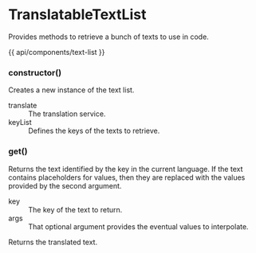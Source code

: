 <!-- ======================================================================
--- Search engine
title:          TranslatableTextList
keywords:       translatable, text, list, code
description:    TranslatableTextList for translations in code.
--- Menu system
order:          40
text:           TranslatableTextList
hidden:         false
umbel:          false
--- Page properties
id:
document:
layout:         layout-2-left
$-left:         #side-menu
searchable:     true
--- Side menu
side-menu-root:     /api
side-menu-header:   API
side-menu-top:
side-menu-depth:    2
======================================================================= -->

# TranslatableTextList

Provides methods to retrieve a bunch of texts to use in code.

{{ api/components/text-list }}

### constructor()

Creates a new instance of the text list.

<dl>
  <dt>translate</dt>
  <dd>The translation service.</dd>
  <dt>keyList</dt>
  <dd>Defines the keys of the texts to retrieve.</dd>
</dl>

### get()

Returns the text identified by the key in the current language. If the text
contains placeholders for values, then they are replaced with the values
provided by the second argument.

<dl>
  <dt>key</dt>
  <dd>The key of the text to return.</dd>
  <dt>args</dt>
  <dd>That optional argument provides the eventual values to interpolate.</dd>
</dl>
<span class="code">Returns</span> the translated text.
